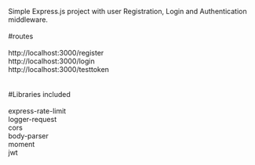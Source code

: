 Simple Express.js project with user Registration, Login and Authentication middleware.
<br /><br />
#routes
<br /><br />
http://localhost:3000/register <br />
http://localhost:3000/login <br />
http://localhost:3000/testtoken <br />
<br /><br />
#Libraries included 
<br /><br />
express-rate-limit <br />
logger-request <br />
cors <br />
body-parser <br />
moment <br />
jwt <br />


